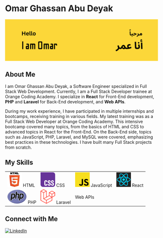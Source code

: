 # Omar Ghassan Abu Deyak
![GitHub Banner](./assets/banner.png)

## About Me
I am Omar Ghassan Abu Deyak, a Software Engineer specialized in Full Stack Web Development. Currently, I am a Full Stack Developer trainee at Orange Coding Academy. I specialize in **React** for Front-End development, **PHP** and **Laravel** for Back-End development, and **Web APIs**.

During my work experience, I have participated in multiple internships and bootcamps, receiving training in various fields. My latest training was as a Full Stack Web Developer at Orange Coding Academy. This intensive bootcamp covered many topics, from the basics of HTML and CSS to advanced topics in React for the Front-End. On the Back-End side, topics such as JavaScript, PHP, Laravel, and MySQL were covered, emphasizing best practices in these technologies. I have built many Full Stack projects from scratch.

## My Skills
<table>
  <tr>
    <td><img src="./assets/html.svg.png" width="48" height="48"> HTML</td>
    <td><img src="./assets/css.svg.png" width="48" height="48"> CSS</td>
    <td><img src="./assets/js.svg.png" width="48" height="48"> JavaScript</td>
    <td><img src="./assets/react.svg" width="48" height="48"> React</td>
  </tr>
  <tr>
    <td><img src="./assets/PHP.svg.png" width="64" height="48"> PHP</td>
    <td><img src="./assets/Laravel.svg.png" width="48" height="48"> Laravel</td>
    <td> Web APIs</td>
  </tr>
</table>

## Connect with Me
[![LinkedIn](https://img.icons8.com/color/48/000000/linkedin.png)](https://www.linkedin.com/in/omarghassan)

